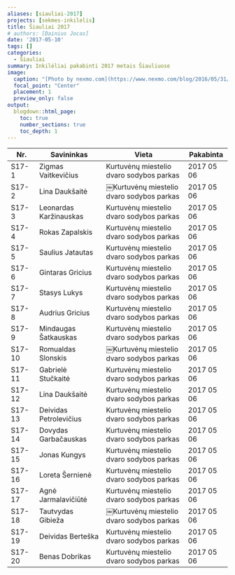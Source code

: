 ```yaml
---
aliases: [siauliai-2017]
projects: [sekmes-inkilelis]
title: Šiauliai 2017
# authors: [Dainius Jocas]
date: '2017-05-10'
tags: []
categories:
  - Šiauliai
summary: Inkilėliai pakabinti 2017 metais Šiauliuose
image:
  caption: "[Photo by nexmo.com](https://www.nexmo.com/blog/2016/05/31/building-sms-google-sheets-application-aws-lambda-dr)"
  focal_point: "Center"
  placement: 1
  preview_only: false
output:
  blogdown::html_page:
    toc: true
    number_sections: true
    toc_depth: 1
---
```

| Nr. | Savininkas | Vieta | Pakabinta |
|-----|------------|-------|------|
|S17-1|Zigmas Vaitkevičius|Kurtuvėnų miestelio dvaro sodybos parkas|2017 05 06|
|S17-2|Lina Daukšaitė|￼Kurtuvėnų miestelio dvaro sodybos parkas|2017 05 06|
|S17-3|Leonardas Karžinauskas|Kurtuvėnų miestelio dvaro sodybos parkas|2017 05 06|
|S17-4|Rokas Zapalskis|Kurtuvėnų miestelio dvaro sodybos parkas|2017 05 06|
|S17-5|Saulius Jatautas|Kurtuvėnų miestelio dvaro sodybos parkas|2017 05 06|
|S17-6|Gintaras Gricius|Kurtuvėnų miestelio dvaro sodybos parkas|2017 05 06|
|S17-7|Stasys Lukys|Kurtuvėnų miestelio dvaro sodybos parkas|2017 05 06|
|S17-8|Audrius Gricius|Kurtuvėnų miestelio dvaro sodybos parkas|2017 05 06|
|S17-9|Mindaugas Šatkauskas|Kurtuvėnų miestelio dvaro sodybos parkas|2017 05 06|
|S17-10|Romualdas Slonskis|￼Kurtuvėnų miestelio dvaro sodybos parkas|2017 05 06|
|S17-11|Gabrielė Stučkaitė|Kurtuvėnų miestelio dvaro sodybos parkas|2017 05 06|
|S17-12|Lina Daukšaitė|Kurtuvėnų miestelio dvaro sodybos parkas|2017 05 06|
|S17-13|Deividas Petrolevičius|Kurtuvėnų miestelio dvaro sodybos parkas|2017 05 06|
|S17-14|Dovydas Garbačauskas|Kurtuvėnų miestelio dvaro sodybos parkas|2017 05 06|
|S17-15|Jonas Kungys|Kurtuvėnų miestelio dvaro sodybos parkas|2017 05 06|
|S17-16|Loreta Šernienė|Kurtuvėnų miestelio dvaro sodybos parkas|2017 05 06|
|S17-17|Agnė Jarmalavičiūtė|Kurtuvėnų miestelio dvaro sodybos parkas|2017 05 06|
|S17-18|Tautvydas Gibieža|￼Kurtuvėnų miestelio dvaro sodybos parkas|2017 05 06|
|S17-19|Deividas Berteška|Kurtuvėnų miestelio dvaro sodybos parkas|2017 05 06|
|S17-20|Benas Dobrikas|Kurtuvėnų miestelio dvaro sodybos parkas|2017 05 06|
